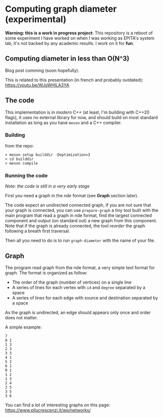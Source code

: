 Computing graph diameter (experimental)
=======================================

**Warning: this is a work in progress project**: This repository is a reboot of some experiment I have worked on when I was working as EPITA's system lab, it's not backed by any academic results. I work on it for **fun**.

## Computing diameter in less than O(N^3) ##

Blog post comming (soon hopefully).

This is related to this presentation (in french and probably outdated): https://youtu.be/WJsWHILA3YA

## The code ##

This implementation is in _modern_ C++ (at least, I'm building with C++20 flags), it uses no external library for
now, and should build on most standard installation as long as you have `meson` and a C++ compiler.

### Building ###

from the repo:

```
> meson setup builddir -Doptimization=3
> cd builddir
> meson compile
```

### Running the code ###

_Note: the code is still in a very early stage_

First you need a graph in the _nde_ format (see **Graph** section later).

The code expect an undirected connected graph, if you are not sure that your graph is connected, you can use
`prepare-graph` a tiny tool built with the main program that read a graph in nde format, find the largest connected
component and output (on standard out) a new graph from this component. Note that if the graph is already
connected, the tool _reorder_ the graph following a breath first traversal.

Then all you need to do is to run `graph-diameter` with the name of your file.

## Graph ##

The program read graph from the nde format, a very simple text format for graph. The format is organized as follow:

* The order of the graph (number of vertices) on a single line
* A series of lines for each vertex with `id` and `degree` separated by a space
* A series of lines for each edge with source and destination separated by a space

As the graph is undirected, an edge should appears only once and order does not matter.

A simple example:

```
7
0 1
1 3
2 3
3 3
4 1
5 2
6 1
0 1
1 2
1 3
2 4
2 5
3 5
3 6
```

You can find a lot of interesting graphs on this page: https://www.pilucrescenzi.it/wp/networks/

